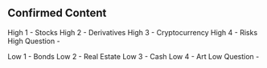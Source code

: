 ## Confirmed Content

High 1 - Stocks
High 2 - Derivatives
High 3 - Cryptocurrency
High 4 - Risks
High Question -

Low 1 - Bonds
Low 2 - Real Estate
Low 3 - Cash
Low 4 - Art
Low Question -

